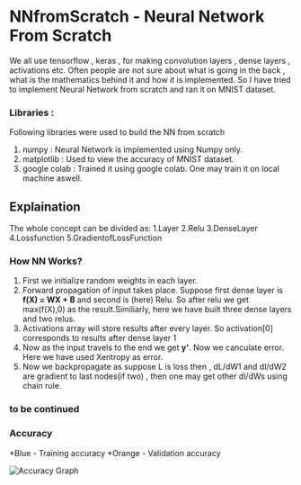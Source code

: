 # NNfromScratch - Neural Network From Scratch
We all use tensorflow , keras , for making convolution layers , dense layers , activations etc. Often people are not sure about what is going in the back , what is the mathematics behind it and how it is implemented. So I have tried to implement Neural Network from scratch and ran it on MNIST dataset. 

### Libraries :
Following libraries were used to build the NN from scratch
1. numpy : Neural Network is implemented using Numpy only.
2. matplotlib : Used to view the accuracy of MNIST dataset.
3. google colab : Trained it using google colab. One may train it on local machine aswell.

## Explaination
The whole concept can be divided as:
1.Layer 
2.Relu
3.DenseLayer
4.Lossfunction
5.GradientofLossFunction

### How NN Works?
1. First we initialize random weights in each layer.
2. Forward propagation of input takes place. Suppose first dense layer is **f(X) = WX + B** and second is (here) Relu. So after relu we get max(f(X),0) as the result.Similiarly, here we have built three dense layers and two relus.
3. Activations array will store results after every layer. So activation[0] corresponds to results after dense layer 1
4. Now as the input travels to the end we get **y'**. Now we canculate error. Here we have used Xentropy as error.
5. Now we backpropagate as suppose L is loss then , dL/dW1 and dl/dW2 are gradient to last nodes(if two) , then one may get other dl/dWs using chain rule.

### to be continued

### Accuracy 
*Blue - Training accuracy
*Orange - Validation accuracy

![Accuracy Graph](https://github.com/tobehonest/NNfromScratch/blob/master/Accuracy%20graph.png)

